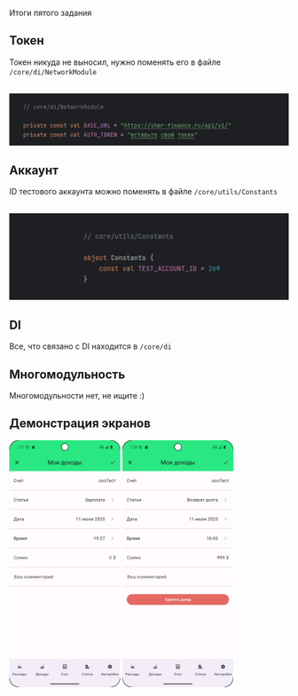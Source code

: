 Итоги пятого задания

## Токен

Токен никуда не выносил, нужно поменять его в файле ``/core/di/NetworkModule``

<br/>
<img src="demo/ApiToken.png" width="600">
<br/>

## Аккаунт

ID тестового аккаунта можно поменять в файле ``/core/utils/Constants``

<br/>
<img src="demo/TestAccountId.png" width="600">
<br/>

## DI

Все, что связано с DI находится в ``/core/di``

## Многомодульность

Многомодульности нет, не ищите :)

## Демонстрация экранов

<img src="demo/create_transaction_screen.png" width="200">  <img src="demo/update_transaction_screen.png" width="200">


